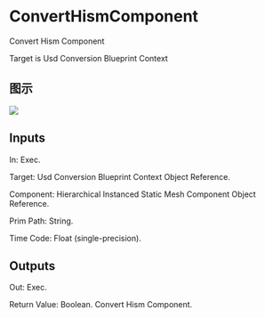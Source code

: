 # ConvertHismComponent

Convert Hism Component

Target is Usd Conversion Blueprint Context

## 图示

![]($-20221218-18220503.png)

## Inputs

In: Exec.

Target: Usd Conversion Blueprint Context Object Reference.

Component: Hierarchical Instanced Static Mesh Component Object Reference.

Prim Path: String.

Time Code: Float (single-precision).  

## Outputs

Out: Exec.

Return Value: Boolean. Convert Hism Component.

